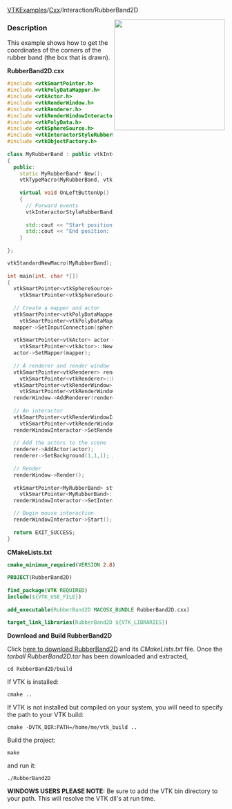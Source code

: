 [VTKExamples](Home)/[Cxx](Cxx)/Interaction/RubberBand2D

<img align="right" src="https://github.com/lorensen/VTKExamples/raw/master/Testing/Baseline/Interaction/TestRubberBand2D.png" width="256" />

### Description
This example shows how to get the coordinates of the corners of the rubber band (the box that is drawn).

**RubberBand2D.cxx**
```c++
#include <vtkSmartPointer.h>
#include <vtkPolyDataMapper.h>
#include <vtkActor.h>
#include <vtkRenderWindow.h>
#include <vtkRenderer.h>
#include <vtkRenderWindowInteractor.h>
#include <vtkPolyData.h>
#include <vtkSphereSource.h>
#include <vtkInteractorStyleRubberBand2D.h>
#include <vtkObjectFactory.h>
 
class MyRubberBand : public vtkInteractorStyleRubberBand2D
{
  public:
    static MyRubberBand* New();
    vtkTypeMacro(MyRubberBand, vtkInteractorStyleRubberBand2D);
 
    virtual void OnLeftButtonUp() 
    {
      // Forward events
      vtkInteractorStyleRubberBand2D::OnLeftButtonUp();
 
      std::cout << "Start position: " << this->StartPosition[0] << " " << this->StartPosition[1] << std::endl;
      std::cout << "End position: " << this->EndPosition[0] << " " << this->EndPosition[1] << std::endl;
    }
 
};

vtkStandardNewMacro(MyRubberBand);
 
int main(int, char *[])
{
  vtkSmartPointer<vtkSphereSource> sphereSource = 
    vtkSmartPointer<vtkSphereSource>::New();
 
  // Create a mapper and actor
  vtkSmartPointer<vtkPolyDataMapper> mapper = 
    vtkSmartPointer<vtkPolyDataMapper>::New();
  mapper->SetInputConnection(sphereSource->GetOutputPort());
 
  vtkSmartPointer<vtkActor> actor = 
    vtkSmartPointer<vtkActor>::New();
  actor->SetMapper(mapper);
 
  // A renderer and render window
  vtkSmartPointer<vtkRenderer> renderer = 
    vtkSmartPointer<vtkRenderer>::New();
  vtkSmartPointer<vtkRenderWindow> renderWindow = 
    vtkSmartPointer<vtkRenderWindow>::New();
  renderWindow->AddRenderer(renderer);
 
  // An interactor
  vtkSmartPointer<vtkRenderWindowInteractor> renderWindowInteractor = 
    vtkSmartPointer<vtkRenderWindowInteractor>::New();
  renderWindowInteractor->SetRenderWindow(renderWindow);
 
  // Add the actors to the scene
  renderer->AddActor(actor);
  renderer->SetBackground(1,1,1); // Background color white
 
  // Render
  renderWindow->Render();
 
  vtkSmartPointer<MyRubberBand> style = 
    vtkSmartPointer<MyRubberBand>::New();
  renderWindowInteractor->SetInteractorStyle( style );

  // Begin mouse interaction
  renderWindowInteractor->Start();
 
  return EXIT_SUCCESS;
}
```
**CMakeLists.txt**
```cmake
cmake_minimum_required(VERSION 2.8)
 
PROJECT(RubberBand2D)
 
find_package(VTK REQUIRED)
include(${VTK_USE_FILE})
 
add_executable(RubberBand2D MACOSX_BUNDLE RubberBand2D.cxx)
 
target_link_libraries(RubberBand2D ${VTK_LIBRARIES})
```

**Download and Build RubberBand2D**

Click [here to download RubberBand2D](https://github.com/lorensen/VTKWikiExamplesTarballs/raw/master/RubberBand2D.tar) and its *CMakeLists.txt* file.
Once the *tarball RubberBand2D.tar* has been downloaded and extracted,
```
cd RubberBand2D/build 
```
If VTK is installed:
```
cmake ..
```
If VTK is not installed but compiled on your system, you will need to specify the path to your VTK build:
```
cmake -DVTK_DIR:PATH=/home/me/vtk_build ..
```
Build the project:
```
make
```
and run it:
```
./RubberBand2D
```
**WINDOWS USERS PLEASE NOTE:** Be sure to add the VTK bin directory to your path. This will resolve the VTK dll's at run time.

